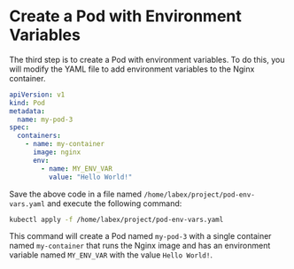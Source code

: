# Create a Pod with Environment Variables

The third step is to create a Pod with environment variables. To do this, you will modify the YAML file to add environment variables to the Nginx container.

```yaml
apiVersion: v1
kind: Pod
metadata:
  name: my-pod-3
spec:
  containers:
    - name: my-container
      image: nginx
      env:
        - name: MY_ENV_VAR
          value: "Hello World!"
```

Save the above code in a file named `/home/labex/project/pod-env-vars.yaml` and execute the following command:

```bash
kubectl apply -f /home/labex/project/pod-env-vars.yaml
```

This command will create a Pod named `my-pod-3` with a single container named `my-container` that runs the Nginx image and has an environment variable named `MY_ENV_VAR` with the value `Hello World!`.
